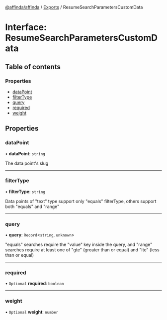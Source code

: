 [@affinda/affinda](../README.md) / [Exports](../modules.md) / ResumeSearchParametersCustomData

# Interface: ResumeSearchParametersCustomData

## Table of contents

### Properties

- [dataPoint](ResumeSearchParametersCustomData.md#datapoint)
- [filterType](ResumeSearchParametersCustomData.md#filtertype)
- [query](ResumeSearchParametersCustomData.md#query)
- [required](ResumeSearchParametersCustomData.md#required)
- [weight](ResumeSearchParametersCustomData.md#weight)

## Properties

### dataPoint

• **dataPoint**: `string`

The data point's slug

___

### filterType

• **filterType**: `string`

Data points of "text" type support only "equals" filterType, others support both "equals" and "range"

___

### query

• **query**: `Record`<`string`, `unknown`\>

"equals" searches require the "value" key inside the query, and "range" searches require at least one of "gte" (greater than or equal) and "lte" (less than or equal)

___

### required

• `Optional` **required**: `boolean`

___

### weight

• `Optional` **weight**: `number`
